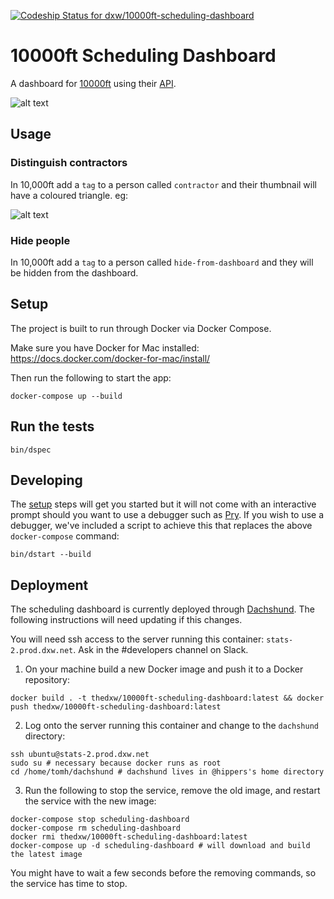 [ ![Codeship Status for dxw/10000ft-scheduling-dashboard](https://app.codeship.com/projects/1ab21990-d39b-0135-2a90-42740a1f2756/status?branch=develop)](https://app.codeship.com/projects/262842)

10000ft Scheduling Dashboard
================

A dashboard for [10000ft](https://www.10000ft.com/) using their [API](https://github.com/10Kft/10kft-api).

![alt text](../master/app/assets/images/example2.png?raw=true)

## Usage

### Distinguish contractors
In 10,000ft add a `tag` to a person called `contractor` and their thumbnail will have a coloured triangle. eg:

![alt text](../master/app/assets/images/example-contractor.jpg?raw=true)

### Hide people
In 10,000ft add a `tag` to a person called `hide-from-dashboard` and they will be hidden from the dashboard.

## Setup

The project is built to run through Docker via Docker Compose.

Make sure you have Docker for Mac installed: https://docs.docker.com/docker-for-mac/install/

Then run the following to start the app:
```
docker-compose up --build
```

## Run the tests

```
bin/dspec
```

## Developing

The [setup](#setup) steps will get you started but it will not come with an interactive prompt should you want to use a debugger such as [Pry](https://github.com/pry/pry). If you wish to use a debugger, we've included a script to achieve this that replaces the above `docker-compose` command:
```
bin/dstart --build
```

## Deployment

The scheduling dashboard is currently deployed through [Dachshund](https://github.com/dxw/dachshund/blob/develop/README.md#deployment). The following instructions will need updating if this changes.

You will need ssh access to the server running this container: `stats-2.prod.dxw.net`. Ask in the #developers channel on Slack.

1. On your machine build a new Docker image and push it to a Docker repository:
```
docker build . -t thedxw/10000ft-scheduling-dashboard:latest && docker push thedxw/10000ft-scheduling-dashboard:latest
```

2. Log onto the server running this container and change to the `dachshund` directory:

```
ssh ubuntu@stats-2.prod.dxw.net
sudo su # necessary because docker runs as root
cd /home/tomh/dachshund # dachshund lives in @hippers's home directory
```

3. Run the following to stop the service, remove the old image, and restart the service with the new image:
```
docker-compose stop scheduling-dashboard
docker-compose rm scheduling-dashboard
docker rmi thedxw/10000ft-scheduling-dashboard:latest
docker-compose up -d scheduling-dashboard # will download and build the latest image
```

You might have to wait a few seconds before the removing commands, so the service has time to stop.

